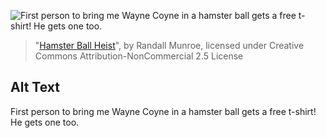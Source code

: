 ![First person to bring me Wayne Coyne in a hamster ball gets a free t-shirt!  He gets one too.](https://imgs.xkcd.com/comics/hamster_ball_heist.png)
> "[Hamster Ball Heist](https://xkcd.com/211/)", by Randall Munroe, licensed under Creative Commons Attribution-NonCommercial 2.5 License

## Alt Text
First person to bring me Wayne Coyne in a hamster ball gets a free t-shirt!  He gets one too.
